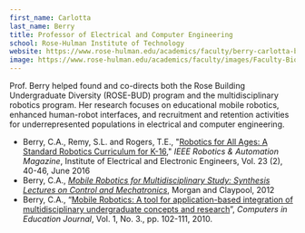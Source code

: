 ```yaml
---
first_name: Carlotta
last_name: Berry
title: Professor of Electrical and Computer Engineering
school: Rose-Hulman Institute of Technology
website: https://www.rose-hulman.edu/academics/faculty/berry-carlotta-berry123.html
image: https://www.rose-hulman.edu/academics/faculty/images/Faculty-Bio-Headshots/Berry_Carlotta.jpg
---
```

Prof. Berry helped found and co-directs both the Rose Building Undergraduate Diversity (ROSE-BUD) program and the multidisciplinary robotics program. Her research focuses on educational mobile robotics, enhanced human-robot interfaces, and recruitment and retention activities for underrepresented populations in electrical and computer engineering.
* Berry, C.A., Remy, S.L. and Rogers, T.E., "[Robotics for All Ages: A Standard Robotics Curriculum for K-16](https://ieeexplore.ieee.org/abstract/document/7475491)," _IEEE Robotics & Automation Magazine_, Institute of Electrical and Electronic Engineers, Vol. 23 (2), 40-46, June 2016
* Berry, C.A., _[Mobile Robotics for Multidisciplinary Study: Synthesis Lectures on Control and Mechatronics](https://link.springer.com/book/10.1007/978-3-031-01830-5)_, Morgan and Claypool, 2012
* Berry, C.A., “[Mobile Robotics: A tool for application-based integration of multidisciplinary undergraduate concepts and research](https://www.researchgate.net/publication/265113664_Mobile_robotics_A_tool_for_application-based_integration_of_multidisciplinary_undergraduate_concepts_and_research)”, _Computers in Education Journal_, Vol. 1, No. 3., pp. 102-111, 2010.
